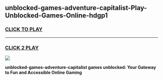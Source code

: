 
## unblocked-games-adventure-capitalist-Play-Unblocked-Games-Online-hdgp1
<h3>
<a href="https://premium76.site?title=unblocked-games-adventure-capitalist&ref=24A">CLICK TO PLAY</a></h3>
<hr>

<h3>
<a href="https://premium76.site?title=unblocked-games-adventure-capitalist&ref=24A">CLICK 2 PLAY</a>
  
</h3>

<a href="https://premium76.site?title=unblocked-games-adventure-capitalist&ref=24A"><img src="https://clearcache.store/games.png"></a>


**unblocked-games-adventure-capitalist games unblocked: Your Gateway to Fun and Accessible Online Gaming**
